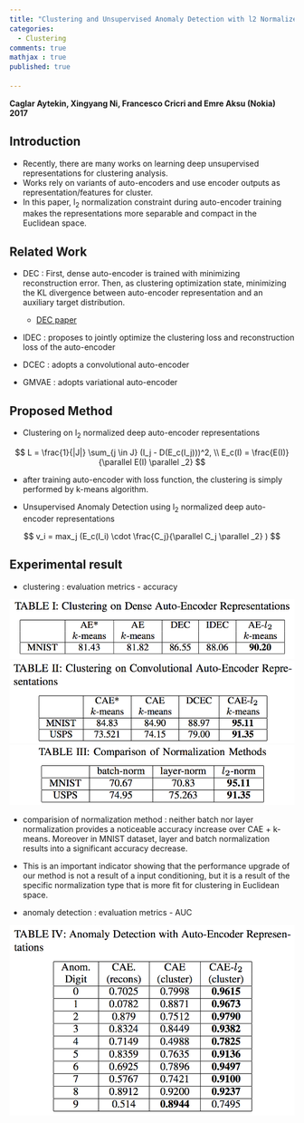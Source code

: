 ```yaml
---
title: "Clustering and Unsupervised Anomaly Detection with l2 Normalized Deep Auto-Encoder Representations"
categories: 
  - Clustering
comments: true
mathjax : true
published: true

---
```


<b> Caglar Aytekin, Xingyang Ni, Francesco Cricri and Emre Aksu (Nokia) 2017 </b>

## Introduction
* Recently, there are many works on learning deep unsupervised representations for clustering analysis.
* Works rely on variants of auto-encoders and use encoder outputs as representation/features for cluster.
* In this paper, l<sub>2</sub> normalization constraint during auto-encoder training makes the representations more separable and compact in the Euclidean space.

## Related Work
* DEC : First, dense auto-encoder is trained with minimizing reconstruction error. Then, as clustering optimization state, minimizing the KL divergence between auto-encoder representation and an auxiliary target distribution.
	* [DEC paper](https://github.com/yjucho1/articles/blob/master/DEC/readme.md)

* IDEC : proposes to jointly optimize the clustering loss and reconstruction loss of the auto-encoder
* DCEC : adopts a convolutional auto-encoder
* GMVAE : adopts variational auto-encoder

## Proposed Method
* Clustering on l<sub>2</sub> normalized deep auto-encoder representations

$$
L = \frac{1}{|J|} \sum_{j \in J} (I_j - D(E_c(I_j)))^2, \\
E_c(I) = \frac{E(I)}{\parallel E(I) \parallel _2}
$$

* after training auto-encoder with loss function, the clustering is simply performed by k-means algorithm.

* Unsupervised Anomaly Detection using l<sub>2</sub> normalized deep auto-encoder representations

$$
v_i = max_j (E_c(I_i) \cdot \frac{C_j}{\parallel C_j \parallel _2} )
$$


## Experimental result
* clustering : evaluation metrics - accuracy 

<img src = "/assets/img/2018-11-22/dense-AE.png" width="600">

<img src = "/assets/img/2018-11-22/conv-AE.png" width="600">

<img src = "/assets/img/2018-11-22/comparison-norm.png" width="600">

* comparision of normalization method : neither batch nor layer normalization provides a noticeable accuracy increase over CAE + k-means. Moreover in MNIST dataset, layer and batch normalization results into a significant accuracy decrease. 
* This is an important indicator showing that the performance upgrade of our method is not a result of a input conditioning, but it is a result of the specific normalization type that is more fit for clustering in Euclidean space.


* anomaly detection : evaluation metrics - AUC 

<img src = "/assets/img/2018-11-22/anomaly-detection.png" width="600">


